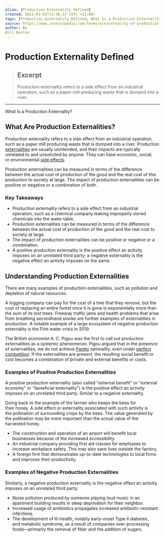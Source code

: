 ```yaml
---
alias: [Production Externality Defined]
created: 2021-03-01T11:36:37 (UTC +11:00)
tags: [Production Externality Defined, What Is a Production Externality?]
source: https://www.investopedia.com/terms/e/externality-of-production.asp
author: By
Will Kenton
---
```


# Production Externality Defined

> ## Excerpt
> Production externality refers to a side effect from an industrial operation, such as a paper mill producing waste that is dumped into a river.

---

What Is a Production Externality?
## What Are Production Externalities?

Production externality refers to a side effect from an industrial operation, such as a paper mill producing waste that is dumped into a river. Production [externalities](https://www.investopedia.com/terms/e/externality.asp) are usually unintended, and their impacts are typically unrelated to and unsolicited by anyone. They can have economic, social, or environmental [side effects](https://www.investopedia.com/terms/s/side-effect.asp).

Production externalities can be measured in terms of the difference between the actual cost of production of the good and the real cost of this production to society at large. The impact of production externalities can be positive or negative or a combination of both.

### Key Takeaways

-   Production externality refers to a side effect from an industrial operation, such as a chemical company leaking improperly stored chemicals into the water table.
-   Production externalities can be measured in terms of the difference between the actual cost of production of the good and the real cost to society at large.
-   The impact of production externalities can be positive or negative or a combination.
-   A positive production externality is the positive effect an activity imposes on an unrelated third party; a negative externality is the negative effect an activity imposes on the same. 

## Understanding Production Externalities

There are many examples of production externalities, such as pollution and depletion of natural resources.

A logging company can pay for the cost of a tree that they remove, but the cost of replacing an entire forest once it is gone is exponentially more than the sum of its lost trees. Freeway traffic jams and health problems that arise from breathing secondhand smoke are further examples of externalities in production. A notable example of a large ecosystem of negative production externality is the Flint water crisis in 2019.

The British economist A. C. Pigou was the first to call out production externalities as a systemic phenomenon. Pigou argued that in the presence of externalities, we do not achieve [Pareto](https://www.investopedia.com/terms/p/paretoprinciple.asp) optimality, even under [perfect competition](https://www.investopedia.com/terms/p/perfectcompetition.asp). If the externalities are present, the resulting social benefit or cost becomes a combination of private and external benefits or costs. 

### Examples of Positive Production Externalities

A positive production externality (also called "external benefit" or "external economy" or "beneficial externality") is the positive effect an activity imposes on an unrelated third party. Similar to a negative externality. 

Going back to the example of the farmer who keeps the bees for their honey. A side effect or externality associated with such activity is the pollination of surrounding crops by the bees. The value generated by the pollination may be more important than the actual value of the harvested honey.

-   The construction and operation of an airport will benefit local businesses because of the increased accessibility.
-   An industrial company providing first aid classes for employees to increase workplace safety. This may also save lives outside the factory.
-   A foreign firm that demonstrates up-to-date technologies to local firms and improves their productivity.

### Examples of Negative Production Externalities

Similarly, a negative production externality is the negative effect an activity imposes on an unrelated third party. 

-   Noise pollution produced by someone playing loud music in an apartment building results in sleep deprivation for their neighbor.
-   Increased usage of antibiotics propagates increased antibiotic-resistant infections.
-   The development of Ill-health, notably early-onset Type II diabetes, and metabolic syndrome, as a result of companies over-processing foods—primarily the removal of fiber and the addition of sugars.
